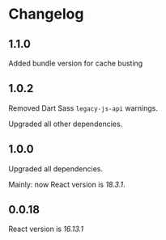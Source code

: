
# Changelog

## 1.1.0

Added bundle version for cache busting

## 1.0.2

Removed Dart Sass `legacy-js-api` warnings.

Upgraded all other dependencies.

## 1.0.0

Upgraded all dependencies.

Mainly: now React version is _18.3.1_.

## 0.0.18

React version is _16.13.1_

